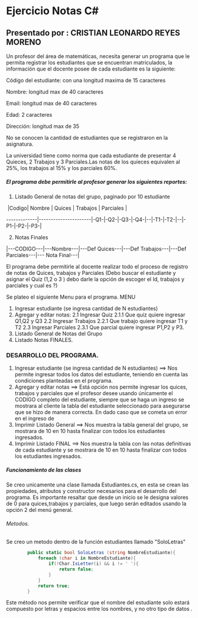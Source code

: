 # Ejercicio Notas C# 

## Presentado por : CRISTIAN LEONARDO REYES MORENO

Un profesor del área de matemáticas, necesita generar un programa que le permita registrar los estudiantes que se encuentran matriculados, la información que el docente posee de cada estudiante es la siguiente:

Código del estudiante: con una longitud maxima de 15 caracteres

Nombre: longitud max de 40 caracteres

Email: longitud max de 40 caracteres

Edad: 2 caracteres 

Dirección: longitud max de 35

 No se conocen la cantidad de estudiantes que se registraron en la asignatura.

 La universidad tiene como norma que cada estudiante de presentar 4 Quieces, 2 Trabajos y 3 Parciales.Las notas de los quieces equivalen al 25%, los trabajos al 15% y los parciales 60%.

#####  El programa debe permitirle al profesor generar los siguientes reportes:

1) Listado General de notas del grupo, paginado por 10 estudiante 

​    |Codigo|       Nombre      |                  Quices           |    Trabajos |   Parciales      |

   -------------|----------------------|-Q1-|-Q2-|-Q3-|-Q4-|--|-T1-|-T2-|--|-P1-|-P2-|-P3-|

2) Notas Finales 

  |---CODIGO---|---Nombre---|---Def Quices---|---Def Trabajos---|---Def Parciales---|--- Nota Final---|

El programa debe permitirle al docente realizar todo el proceso de registro de notas de Quices, trabajos y Parciales (Debo buscar el estudiante y asignar el Quiz (1,2 o 3 ) debo darle la opción de escoger el Id, trabajos y parciales y cual es ?)

Se plateo el siguiente Menu para el programa.
        MENU

   1. Ingresar estudiante (se ingresa cantidad de N estudiantes)
   2. Agregar y editar notas: 
      2.1 Ingresar Quiz
          2.1.1 Que quiz quiere ingresar Q1,Q2 y Q3
      2.2 Ingresar Trabajos
          2.2.1 Que trabajo quiere ingresar T1 y T2
      2.3 Ingresar Parciales 
          2.3.1 Que parcial quiere ingresar P1,P2 y P3.
   3. Listado General de Notas del Grupo
   4. Listado Notas FINALES.



### DESARROLLO DEL PROGRAMA.

1. Ingresar estudiante (se ingresa cantidad de N estudiantes) ==> Nos permite ingresar todos los datos del estudiante, teniendo en cuenta las condiciones planteadas en el programa.
2. Agregar y editar notas ==> Está opción nos permite ingresar los quices, trabajos y parciales que el profesor desee usando únicamente el CODIGO completo del estudiante, siempre que se haga un ingreso se mostrara al cliente la tabla del estudiante seleccionado para asegurarse que se hizo de manera correcta. En dado caso que se cometa un error en el ingreso de
3. Imprimir Listado General ==> Nos muestra la tabla general del grupo, se mostrara de 10 en 10 hasta finalizar con todos los estudiantes ingresados.
4. Imprimir Listado FINAL ==> Nos muestra la tabla con las notas definitivas de cada estudiante  y se mostrara de 10 en 10 hasta finalizar con todos los estudiantes ingresados.



##### Funcionamiento de las clases

Se creo unicamente una clase llamada Estudiantes.cs, en esta se crean las propiedades, atributos y constructor necesarios para el desarrollo del programa. Es importante resaltar que desde un inicio se le designa valores de 0 para quices,trabajos y parciales, que luego serán editados usando la opción 2 del menú general.

###### Metodos.

Se creo un metodo dentro de la función  estudiantes llamado "SoloLetras"

```c#
        public static bool SoloLetras (string NombreEstudiante){
            foreach (char i in NombreEstudiante){
                if(!Char.IsLetter(i) && i != ' '){
                    return false;
                }
            }
            return true;
        }
```

Este método nos permite verificar que el nombre del estudiante solo estará compuesto por letras y espacios entre los nombres, y no otro tipo de datos .